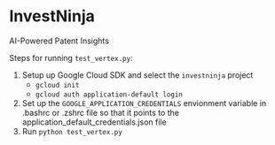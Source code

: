# InvestNinja
AI-Powered Patent Insights

Steps for running `test_vertex.py`:
1. Setup up Google Cloud SDK and select the `investninja` project
    - `gcloud init`
    - `gcloud auth application-default login`
2. Set up the `GOOGLE_APPLICATION_CREDENTIALS` envionment variable in .bashrc or .zshrc file so that it points to the application_default_credentials.json file
3. Run `python test_vertex.py`